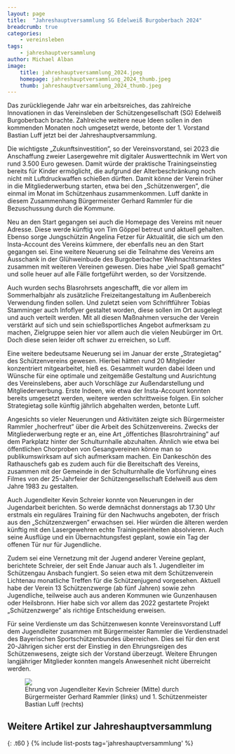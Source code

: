```yaml
---
layout: page
title:  "Jahreshauptversammlung SG Edelweiß Burgoberbach 2024"
breadcrumb: true
categories:
    - vereinsleben
tags:
    - jahreshauptversammlung
author: Michael Alban
image:
    title: jahreshauptversammlung_2024.jpeg
    homepage: jahreshauptversammlung_2024_thumb.jpeg
    thumb: jahreshauptversammlung_2024_thumb.jpeg
---
```

Das zurückliegende Jahr war ein arbeitsreiches, das zahlreiche Innovationen in das Vereinsleben der Schützengesellschaft (SG) Edelweiß Burgoberbach brachte. Zahlreiche weitere neue Ideen sollen in den kommenden Monaten noch umgesetzt werde, betonte der 1. Vorstand Bastian Luff jetzt bei der Jahreshauptversammlung.

Die wichtigste „Zukunftsinvestition”, so der Vereinsvorstand, sei 2023 die Anschaffung zweier Lasergewehre mit digitaler Auswerttechnik im Wert von rund 3.500 Euro gewesen. Damit würde der praktische Trainingseinstieg bereits für Kinder ermöglicht, die aufgrund der Alterbeschränkung noch nicht mit Luftdruckwaffen schießen dürften. Damit könne der Verein früher in die Mitgliederwerbung starten, etwa bei den „Schützenwergen”, die einmal im Monat im Schützenhaus zusammenkommen. Luff dankte in diesem Zusammenhang Bürgermeister Gerhard Rammler für die Bezuschussung durch die Kommune.

Neu an den Start gegangen sei auch die Homepage des Vereins mit neuer Adresse. Diese werde künftig von Tim Göppel betreut und aktuell gehalten. Ebenso sorge Jungschützin Angelina Fetzer für Aktualität, die sich um den Insta-Account des Vereins kümmere, der ebenfalls neu an den Start gegangen sei. Eine weitere Neuerung sei die Teilnahme des Vereins am Ausschank in der Glühweinbude des Burgoberbacher Weihnachtsmarktes zusammen mit weiteren Vereinen gewesen. Dies habe „viel Spaß gemacht” und solle heuer auf alle Fälle fortgeführt werden, so der Vorsitzende. 

Auch wurden sechs Blasrohrsets angeschafft, die vor allem im Sommerhalbjahr als zusätzliche Freizeitangestaltung im Außenbereich Verwendung finden sollen. Und zuletzt seien vom Schriftführer Tobias Stamminger auch Infoflyer gestaltet worden, diese sollen im Ort ausgelegt und auch verteilt werden. Mit all diesen Maßnahmen versuche der Verein verstärkt auf sich und sein schießsportliches Angebot aufmerksam zu machen, Zielgruppe seien hier vor allem auch die vielen Neubürger im Ort. Doch diese seien leider oft schwer zu erreichen, so Luff.

Eine weitere bedeutsame Neuerung sei im Januar der erste „Strategietag” des Schützenvereins gewesen. Hierbei hätten rund 20 Mitglieder konzentriert mitgearbeitet, hieß es. Gesammelt wurden dabei Ideen und Wünsche für eine optimale und zeitgemäße Gestaltung und Ausrichtung des Vereinslebens, aber auch Vorschläge zur Außendarstellung und Mitgliederwerbung. Erste Indeen, wie etwa der Insta-Account konnten bereits umgesetzt werden, weitere werden schrittweise folgen. Ein solcher Strategietag solle künftig jährlich abgehalten werden, betonte Luff.

Angesichts so vieler Neuerungen und Aktivitäten zeigte sich Bürgermeister Rammler „hocherfreut” über die Arbeit des Schützenvereins. Zwecks der Mitgliederwerbung regte er an, eine Art „öffentiches Blasrohrtraining” auf dem Parkplatz hinter der Schulturnhalle abzuhalten. Ähnlich wie etwa bei öffentlichen Chorproben von Gesangvereinen könne man so publikumswirksam auf sich aufmerksam machen. Ein Dankeschön des Rathauschefs gab es zudem auch für die Bereitschaft des Vereins, zusammen mit der Gemeinde in der Schulturnhalle die Vorführung eines Filmes von der 25-Jahrfeier der Schützengesellschaft Edelweiß aus dem Jahre 1983 zu gestalten.

Auch Jugendleiter Kevin Schreier konnte von Neuerungen in der Jugendarbeit berichten. So werde demnächst donnerstags ab 17.30 Uhr erstmals ein reguläres Training für den Nachwuchs angeboten, der frisch aus den „Schützenzwergen” erwachsen sei. Hier würden die älteren werden künftig mit den Lasergewehren echte Trainingseinheiten absolvieren. Auch seine Ausflüge und ein Übernachtungsfest geplant, sowie ein Tag der offenen Tür nur für Jugendliche. 

Zudem sei eine Vernetzung mit der Jugend anderer Vereine geplant, berichtete Schreier, der seit Ende Januar auch als 1. Jugendleiter im Schützengau Ansbach fungiert. So seien etwa mit dem Schützenverein Lichtenau monatliche Treffen für die Schützenjugend vorgesehen. Aktuell habe der Verein 13 Schützenzwerge (ab fünf Jahren) sowie zehn Jugendliche, teilweise auch aus anderen Kommunen wie Gunzenhausen oder Heilsbronn. Hier habe sich vor allem das 2022 gestartete Projekt „Schützenzwerge” als richtige Entscheidung erweisen.

Für seine Verdienste um das Schützenwesen konnte Vereinsvorstand Luff dem Jugendleiter zusammen mit Bürgermeister Rammler die Verdienstnadel des Bayerischen Sportschützenbundes überreichen. Dies sei für den erst 20-Jährigen sicher erst der Einstieg in den Ehrungsreigen des Schützenwesens, zeigte sich der Vorstand überzeugt. Weitere Ehrungen langjähriger Mitglieder konnten mangels Anwesenheit nicht überreicht werden.

<figure>
<img src="{{ site.urlimg }}ehrung_jugendleiter.jpeg">
<figcaption>Ehrung von Jugendleiter Kevin Schreier (Mitte) durch Bürgermeister Gerhard Rammler (links) und 1. Schützenmeister Bastian Luff (rechts)</figcaption>
</figure>

## Weitere Artikel zur Jahreshauptversammlung
{: .t60 }
{% include list-posts tag='jahreshauptversammlung' %}